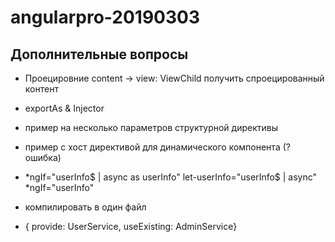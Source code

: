 # angularpro-20190303


## Дополнительные вопросы

- Проецировние content -> view: ViewChild получить спроецированный контент

- exportAs & Injector

- пример на несколько параметров структурной директивы

- пример с хост директивой для динамического компонента (?ошибка)

- *ngIf="userInfo$ | async as userInfo" 
let-userInfo="userInfo$ | async" *ngIf="userInfo"

- компилировать в один файл

- { provide: UserService, useExisting: AdminService}